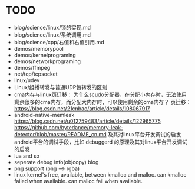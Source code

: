# TODO

- blog/science/linux/锁的实现.md
- blog/science/linux/系统调用.md
- blog/science/cpp/右值和右值引用.md
- demos/memorypool
- demos/kernelprograming
- demos/networkprograming
- demos/ffmpeg
- net/tcp/tcpsocket
- linux/udev
- Linux/组播转发与普通UDP包转发的区别
- cma内存与linux页迁移：
  为什么scudo分配器，在分配小内存时，无法使用剩余很多的cma内存，而分配大内存时，可以使用剩余的cma内存？
  页迁移：https://blog.csdn.net/21cnbao/article/details/108067917
- android-native-memleak https://blog.csdn.net/u012759483/article/details/122965775 https://github.com/bytedance/memory-leak-detector/blob/master/README_cn.md
  及其对linux平台开发调试的启发
  android平台的调试手段，比如 debuggerd 的原理及其对linux平台开发调试的启发
- lua and so
- seperate debug info(objcopy) blog
- png support (png --> rgba)
- linux kernel's free, available, between kmalloc and malloc. can kmalloc failed when available. can malloc fail when available.